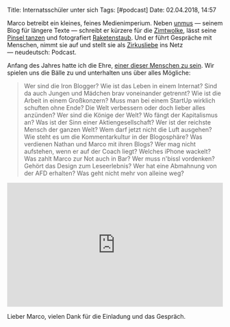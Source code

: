 Title: Internatsschüler unter sich
Tags: [#podcast]
Date: 02.04.2018, 14:57

Marco betreibt ein kleines, feines Medienimperium. Neben [unmus](https://www.unmus.de) — seinem Blog für längere Texte — schreibt er kürzere für die [Zimtwolke](https://www.unmus.de/zimtwolke/), lässt seine [Pinsel tanzen](https://www.unmus.de/pinseldisko/) und fotografiert [Raketenstaub](https://www.unmus.de/raketenstaub/). Und er führt Gespräche mit Menschen, nimmt sie auf und stellt sie als [Zirkusliebe](https://www.unmus.de/zirkusliebe/) ins Netz — neudeutsch: Podcast.

Anfang des Jahres hatte ich die Ehre, [einer dieser Menschen zu sein](https://www.unmus.de/zirkus012-internatsschueler-unter-sich/). Wir spielen uns die Bälle zu und unterhalten uns über alles Mögliche:

> Wer sind die Iron Blogger? Wie ist das Leben in einem Internat? Sind da auch Jungen und Mädchen brav voneinander getrennt? Wie ist die Arbeit in einem Großkonzern? Muss man bei einem StartUp wirklich schuften ohne Ende? Die Welt verbessern oder doch lieber alles anzünden? Wer sind die Könige der Welt? Wo fängt der Kapitalismus an? Was ist der Sinn einer Aktiengesellschaft? Wer ist der reichste Mensch der ganzen Welt? Wem darf jetzt nicht die Luft ausgehen? Wie steht es um die Kommentarkultur in der Blogosphäre? Was verdienen Nathan und Marco mit ihren Blogs? Wer mag nicht aufstehen, wenn er auf der Coach liegt? Welches iPhone wackelt? Was zahlt Marco zur Not auch in Bar? Wer muss n'bissl vordenken? Gehört das Design zum Leseerlebnis? Wer hat eine Abmahnung von der AFD erhalten? Was geht nicht mehr von alleine weg?

<iframe width="100%" height="290" src="https://www.unmus.de/wp-content/plugins/podlove-podcasting-plugin-for-wordpress/lib/modules/podlove_web_player/player_v4/dist/share.html?episode=https://www.unmus.de/?podlove_player4=89" frameborder="0" scrolling="no"></iframe>

Lieber Marco, vielen Dank für die Einladung und das Gespräch. 